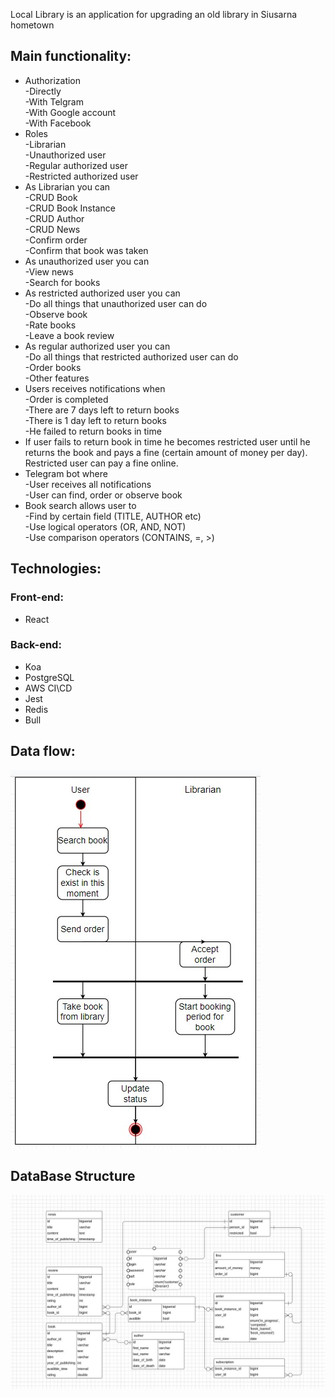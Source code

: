 Local Library is an application for upgrading an old library in Siusarna hometown
## Main functionality:
- Authorization  
   -Directly  
   -With Telgram  
   -With Google account  
   -With Facebook  
- Roles  
   -Librarian  
   -Unauthorized user  
   -Regular authorized user  
   -Restricted authorized user  
- As Librarian you can  
   -CRUD Book  
   -CRUD Book Instance  
   -CRUD Author  
   -CRUD News  
   -Confirm order  
   -Confirm that book was taken  
- As unauthorized user you can  
   -View news  
   -Search for books  
- As restricted authorized user you can  
   -Do all things that unauthorized user can do  
   -Observe book  
   -Rate books  
   -Leave a book review  
- As regular authorized user you can  
   -Do all things that restricted authorized user can do  
   -Order books  
   -Other features  
- Users receives notifications when  
   -Order is completed  
   -There are 7 days left to return books  
   -There is 1 day left to return books  
   -He failed to return books in time  
- If user fails to return book in time he becomes restricted user until he returns the book and pays a fine (certain amount of money per day).
  Restricted user can pay a fine online.
- Telegram bot where  
   -User receives all notifications  
   -User can find, order or observe book  
- Book search allows user to  
   -Find by certain field (TITLE, AUTHOR etc)  
   -Use logical operators (OR, AND, NOT)  
   -Use comparison operators (CONTAINS, =, >)  


## Technologies:

### Front-end:
- React
### Back-end:
- Koa
- PostgreSQL
- AWS CI\CD
- Jest
- Redis
- Bull

## Data flow:
![Data flow](./imgReadMe/DataFlow.jpg)


## DataBase Structure
![DataBase Structure](./imgReadMe/Db.jpg)

